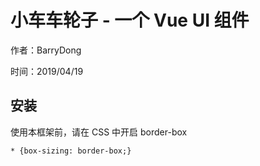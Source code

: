 # 小车车轮子 - 一个 Vue UI 组件

作者：BarryDong

时间：2019/04/19

## 安装

使用本框架前，请在 CSS 中开启 border-box

```
* {box-sizing: border-box;}
```


